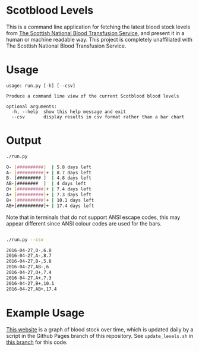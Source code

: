 # Scotblood Levels

This is a command line application for fetching the latest blood stock levels from [The Scottish National Blood Transfusion Service](https://www.scotblood.co.uk/), and present it in a human or machine readable way. This project is completely unaffiliated with The Scottish National Blood Transfusion Service.

# Usage

```
usage: run.py [-h] [--csv]

Produce a command line view of the current Scotblood blood levels

optional arguments:
  -h, --help  show this help message and exit
  --csv       display results in csv format rather than a bar chart
```

# Output

```bash
./run.py

O- [##########]  | 5.8 days left
A- [##########]+ | 8.7 days left
B- [######### ]  | 4.8 days left
AB-[########  ]  | 4 days left
O+ [##########]+ | 7.4 days left
A+ [##########]+ | 7.3 days left
B+ [##########]+ | 10.1 days left
AB+[##########]+ | 17.4 days left
```

Note that in terminals that do not support ANSI escape codes, this may appear different since ANSI colour codes are used for the bars.

```bash

./run.py --csv

2016-04-27,O-,6.8
2016-04-27,A-,8.7
2016-04-27,B-,5.8
2016-04-27,AB-,6
2016-04-27,O+,7.4
2016-04-27,A+,7.3
2016-04-27,B+,10.1
2016-04-27,AB+,17.4
```

# Example Usage

[This website](http://scotpaul.github.io/scotblood-levels/) is a graph of blood stock over time, which is updated daily by a script in the Github Pages branch of this repository. See `update_levels.sh` in [this branch](https://github.com/SCOTPAUL/scotblood-levels/tree/gh-pages) for this code.

